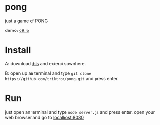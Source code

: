 # pong
just a game of PONG

demo: [c9.io](http://triktron.github.io/Pong.html)


# Install
A: download [this](https://github.com/triktron/pong/archive/v1.2.zip) and exterct sownhere.

B: open up an terminal and type `git clone https://github.com/triktron/pong.git` and press enter.


# Run
just open an terminal and type `node server.js` and press enter.
open your web browser and go to [localhost:8080](localhost:8080)
